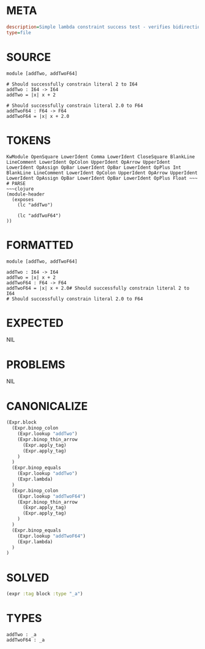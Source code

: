 # META
~~~ini
description=Simple lambda constraint success test - verifies bidirectional type checking works correctly
type=file
~~~
# SOURCE
~~~roc
module [addTwo, addTwoF64]

# Should successfully constrain literal 2 to I64
addTwo : I64 -> I64
addTwo = |x| x + 2

# Should successfully constrain literal 2.0 to F64
addTwoF64 : F64 -> F64
addTwoF64 = |x| x + 2.0
~~~
# TOKENS
~~~text
KwModule OpenSquare LowerIdent Comma LowerIdent CloseSquare BlankLine LineComment LowerIdent OpColon UpperIdent OpArrow UpperIdent LowerIdent OpAssign OpBar LowerIdent OpBar LowerIdent OpPlus Int BlankLine LineComment LowerIdent OpColon UpperIdent OpArrow UpperIdent LowerIdent OpAssign OpBar LowerIdent OpBar LowerIdent OpPlus Float ~~~
# PARSE
~~~clojure
(module-header
  (exposes
    (lc "addTwo")

    (lc "addTwoF64")
))
~~~
# FORMATTED
~~~roc
module [addTwo, addTwoF64]

addTwo : I64 -> I64
addTwo = |x| x + 2
addTwoF64 : F64 -> F64
addTwoF64 = |x| x + 2.0# Should successfully constrain literal 2 to I64
# Should successfully constrain literal 2.0 to F64
~~~
# EXPECTED
NIL
# PROBLEMS
NIL
# CANONICALIZE
~~~clojure
(Expr.block
  (Expr.binop_colon
    (Expr.lookup "addTwo")
    (Expr.binop_thin_arrow
      (Expr.apply_tag)
      (Expr.apply_tag)
    )
  )
  (Expr.binop_equals
    (Expr.lookup "addTwo")
    (Expr.lambda)
  )
  (Expr.binop_colon
    (Expr.lookup "addTwoF64")
    (Expr.binop_thin_arrow
      (Expr.apply_tag)
      (Expr.apply_tag)
    )
  )
  (Expr.binop_equals
    (Expr.lookup "addTwoF64")
    (Expr.lambda)
  )
)
~~~
# SOLVED
~~~clojure
(expr :tag block :type "_a")
~~~
# TYPES
~~~roc
addTwo : _a
addTwoF64 : _a
~~~
